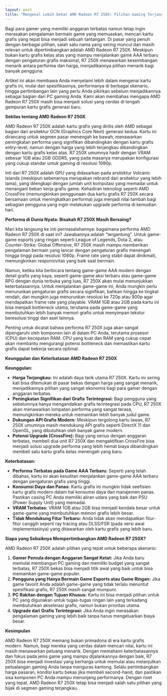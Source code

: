 ```yaml
---
layout: post
title: "Mengenal Lebih Dekat AMD Radeon R7 250X: Pilihan Gaming Terjangkau"
---
```


Bagi para gamer yang memiliki anggaran terbatas namun tetap ingin merasakan pengalaman bermain game yang memuaskan, mencari kartu grafis yang tepat bisa menjadi sebuah tantangan. Di pasar yang penuh dengan berbagai pilihan, salah satu nama yang sering muncul dan masih relevan untuk dipertimbangkan adalah AMD Radeon R7 250X. Meskipun bukan kartu grafis kelas atas yang mampu menjalankan game AAA terbaru dengan pengaturan grafis maksimal, R7 250X menawarkan keseimbangan menarik antara performa dan harga, menjadikannya pilihan menarik bagi banyak pengguna.

Artikel ini akan membawa Anda menyelami lebih dalam mengenai kartu grafis ini, mulai dari spesifikasinya, performanya di berbagai skenario, hingga pertimbangan lain yang perlu Anda pikirkan sebelum menjadikannya sebagai bagian dari PC gaming Anda. Kami akan membahas mengapa AMD Radeon R7 250X masih bisa menjadi solusi yang cerdas di tengah gempuran kartu grafis generasi baru.

**Sekilas tentang AMD Radeon R7 250X**

AMD Radeon R7 250X adalah kartu grafis yang dirilis oleh AMD sebagai bagian dari arsitektur GCN (Graphics Core Next) generasi kedua. Kartu ini dirancang untuk segmen pasar menengah ke bawah, menawarkan peningkatan performa yang signifikan dibandingkan dengan kartu grafis entry-level, namun dengan harga yang lebih terjangkau dibandingkan dengan kartu grafis kelas atas. R7 250X umumnya hadir dengan VRAM sebesar 1GB atau 2GB GDDR5, yang pada masanya merupakan konfigurasi yang cukup standar untuk gaming di resolusi 1080p.

Inti dari R7 250X adalah GPU yang didasarkan pada arsitektur Volcanic Islands (meskipun sebenarnya merupakan rebrand dari arsitektur yang lebih lama), yang dilengkapi dengan jumlah unit komputasi yang memadai untuk menangani beban kerja grafis game. Kehadiran teknologi seperti AMD CrossFire (memungkinkan penggunaan dua kartu grafis R7 250X secara bersamaan untuk meningkatkan performa) juga menjadi nilai tambah bagi sebagian pengguna yang ingin melakukan upgrade performa di kemudian hari.

**Performa di Dunia Nyata: Bisakah R7 250X Masih Bersaing?**

Mari kita langsung ke inti permasalahannya: bagaimana performa AMD Radeon R7 250X di saat ini? Jawabannya adalah "tergantung". Untuk game-game esports yang ringan seperti League of Legends, Dota 2, atau Counter-Strike: Global Offensive, R7 250X masih mampu memberikan pengalaman bermain yang lancar dengan pengaturan grafis menengah hingga tinggi pada resolusi 1080p. Frame rate yang stabil dapat dinikmati, memungkinkan responsivitas yang baik saat bermain.

Namun, ketika kita berbicara tentang game-game AAA modern dengan detail grafis yang kaya, seperti game-game aksi terbaru atau game-game RPG dengan dunia terbuka yang luas, R7 250X akan mulai menunjukkan keterbatasannya. Untuk menjalankan game-game ini, Anda mungkin perlu menurunkan pengaturan grafis secara signifikan, bahkan hingga ke tingkat rendah, dan mungkin juga menurunkan resolusi ke 720p atau 900p agar mendapatkan frame rate yang playable. VRAM 1GB atau 2GB pada kartu ini bisa menjadi bottleneck utama, terutama pada game-game yang membutuhkan lebih banyak memori grafis untuk menyimpan tekstur beresolusi tinggi dan aset lainnya.

Penting untuk dicatat bahwa performa R7 250X juga akan sangat dipengaruhi oleh komponen lain di dalam PC Anda, terutama prosesor (CPU) dan kecepatan RAM. CPU yang kuat dan RAM yang cukup cepat akan membantu mengurangi potensi bottleneck dan memastikan kartu grafis dapat bekerja secara optimal.

**Keunggulan dan Keterbatasan AMD Radeon R7 250X**

**Keunggulan:**

*   **Harga Terjangkau:** Ini adalah daya tarik utama R7 250X. Kartu ini sering kali bisa ditemukan di pasar bekas dengan harga yang sangat menarik, menjadikannya pilihan yang sangat ekonomis bagi para gamer dengan anggaran terbatas.
*   **Peningkatan Signifikan dari Grafis Terintegrasi:** Bagi pengguna yang sebelumnya hanya mengandalkan grafis terintegrasi pada CPU, R7 250X akan menawarkan lompatan performa yang sangat terasa, memungkinkan mereka untuk memainkan lebih banyak judul game.
*   **Dukungan API Grafis Modern:** Meskipun tergolong kartu lawas, R7 250X umumnya masih mendukung API grafis seperti DirectX 11 dan OpenGL, yang dibutuhkan oleh banyak game modern.
*   **Potensi Upgrade (CrossFire):** Bagi yang serius dengan anggaran terbatas, membeli dua unit R7 250X dan mengaktifkan CrossFire bisa menjadi solusi upgrade performa yang lebih hemat biaya dibandingkan membeli satu kartu grafis kelas menengah yang baru.

**Keterbatasan:**

*   **Performa Terbatas pada Game AAA Terbaru:** Seperti yang telah dibahas, kartu ini akan kesulitan menjalankan game-game AAA terbaru dengan pengaturan grafis yang tinggi.
*   **Konsumsi Daya dan Panas:** Kartu grafis ini mungkin tidak seefisien kartu grafis modern dalam hal konsumsi daya dan manajemen panas. Pastikan casing PC Anda memiliki aliran udara yang baik dan PSU (Power Supply Unit) yang memadai.
*   **VRAM Terbatas:** VRAM 1GB atau 2GB bisa menjadi kendala besar untuk game-game yang membutuhkan memori grafis lebih besar.
*   **Tidak Mendukung Fitur Terbaru:** Anda tidak akan mendapatkan fitur-fitur canggih seperti ray tracing atau DLSS/FSR (pada versi awal implementasinya) yang ditawarkan oleh kartu grafis yang lebih baru.

**Siapa yang Sebaiknya Mempertimbangkan AMD Radeon R7 250X?**

AMD Radeon R7 250X adalah pilihan yang tepat untuk beberapa skenario:

1.  **Gamer Pemula dengan Anggaran Sangat Ketat:** Jika Anda baru memulai membangun PC gaming dan memiliki budget yang sangat terbatas, R7 250X bekas bisa menjadi titik awal yang baik untuk bisa memainkan game-game populer.
2.  **Pengguna yang Hanya Bermain Game Esports atau Game Ringan:** Jika game favorit Anda adalah game-game yang tidak terlalu menuntut spesifikasi grafis, R7 250X masih sangat mumpuni.
3.  **PC Rakitan dengan Tujuan Khusus:** Kartu ini bisa menjadi pilihan untuk PC yang digunakan untuk tugas-tugas ringan lain yang terkadang membutuhkan akselerasi grafis, namun bukan prioritas utama.
4.  **Upgrade dari Grafis Terintegrasi:** Jika Anda ingin merasakan pengalaman gaming yang lebih baik tanpa harus mengeluarkan biaya besar.

**Kesimpulan**

AMD Radeon R7 250X memang bukan primadona di era kartu grafis modern. Namun, bagi mereka yang cerdas dalam mencari nilai, kartu ini masih menawarkan peluang menarik. Dengan memahami keterbatasannya dan fokus pada jenis game yang mampu dijalankannya dengan baik, R7 250X bisa menjadi investasi yang berharga untuk memulai atau melanjutkan petualangan gaming Anda tanpa menguras kantong. Selalu pertimbangkan harga pasaran, kondisi kartu bekas jika membeli second-hand, dan pastikan sisa komponen PC Anda mampu menunjang performanya. Dengan riset yang tepat, AMD Radeon R7 250X tetap bisa menjadi salah satu pilihan yang bijak di segmen gaming terjangkau.
